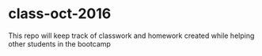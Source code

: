 # class-oct-2016

This repo will keep track of classwork and homework created while helping other students in the bootcamp
